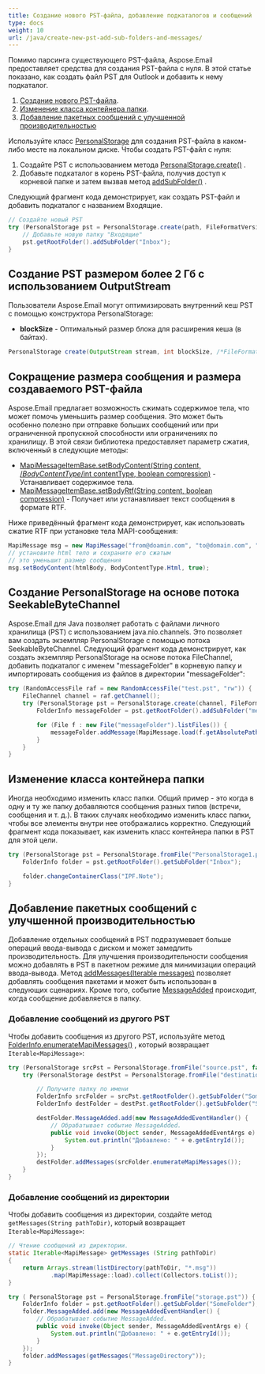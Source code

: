 ```yaml
---
title: Создание нового PST-файла, добавление подкаталогов и сообщений
type: docs
weight: 10
url: /java/create-new-pst-add-sub-folders-and-messages/
---
```



Помимо парсинга существующего PST-файла, Aspose.Email предоставляет средства для создания PST-файла с нуля. В этой статье показано, как создать файл PST для Outlook и добавить к нему подкаталог.

1. [Создание нового PST-файла](#creating-a-new-pst-file-and-add-subfolders).
1. [Изменение класса контейнера папки](#changing-a-folders-container-class).
1. [Добавление пакетных сообщений с улучшенной производительностью](#add-bulk-messages-with-improved-performance) 

Используйте класс [PersonalStorage](https://reference.aspose.com/email/java/com.aspose.email/personalstorage/) для создания PST-файла в каком-либо месте на локальном диске. Чтобы создать PST-файл с нуля:

1. Создайте PST с использованием метода [PersonalStorage.create()](https://reference.aspose.com/email/java/com.aspose.email/personalstorage/#create-java.io.OutputStream-int-) .
1. Добавьте подкаталог в корень PST-файла, получив доступ к корневой папке и затем вызвав метод [addSubFolder()](https://reference.aspose.com/email/java/com.aspose.email/folderinfo/#addSubFolder-java.lang.String-) .

Следующий фрагмент кода демонстрирует, как создать PST-файл и добавить подкаталог с названием Входящие.

```java
// Создайте новый PST
try (PersonalStorage pst = PersonalStorage.create(path, FileFormatVersion.Unicode)) {
    // Добавьте новую папку "Входящие"
    pst.getRootFolder().addSubFolder("Inbox");
}
```
## **Создание PST размером более 2 Гб с использованием OutputStream**

Пользователи Aspose.Email могут оптимизировать внутренний кеш PST с помощью конструктора PersonalStorage:

- **blockSize** - Оптимальный размер блока для расширения кеша (в байтах).

```java
PersonalStorage create(OutputStream stream, int blockSize, /*FileFormatVersion*/int version)
```
## **Сокращение размера сообщения и размера создаваемого PST-файла**

Aspose.Email предлагает возможность сжимать содержимое тела, что может помочь уменьшить размер сообщения. Это может быть особенно полезно при отправке больших сообщений или при ограниченной пропускной способности или ограничениях по хранилищу. В этой связи библиотека предоставляет параметр сжатия, включенный в следующие методы:

- [MapiMessageItemBase.setBodyContent(String content, /*BodyContentType*/int contentType, boolean compression)](https://reference.aspose.com/email/java/com.aspose.email/mapimessageitembase/#setBodyContent-java.lang.String-int-boolean-) - Устанавливает содержимое тела.
- [MapiMessageItemBase.setBodyRtf(String content, boolean compression)](https://reference.aspose.com/email/java/com.aspose.email/mapimessageitembase/#setBodyRtf-java.lang.String-boolean-) - Получает или устанавливает текст сообщения в формате RTF.

Ниже приведённый фрагмент кода демонстрирует, как использовать сжатие RTF при установке тела MAPI-сообщения:

```java
MapiMessage msg = new MapiMessage("from@doamin.com", "to@domain.com", "subject", "body");
// установите html тело и сохраните его сжатым
// это уменьшит размер сообщения
msg.setBodyContent(htmlBody, BodyContentType.Html, true);
```
## **Создание PersonalStorage на основе потока SeekableByteChannel**

Aspose.Email для Java позволяет работать с файлами личного хранилища (PST) с использованием java.nio.channels. Это позволяет вам создать экземпляр PersonalStorage с помощью потока SeekableByteChannel. Следующий фрагмент кода демонстрирует, как создать экземпляр PersonalStorage на основе потока FileChannel, добавить подкаталог с именем "messageFolder" в корневую папку и импортировать сообщения из файлов в директории "messageFolder": 

```cs
try (RandomAccessFile raf = new RandomAccessFile("test.pst", "rw")) {
    FileChannel channel = raf.getChannel();
    try (PersonalStorage pst = PersonalStorage.create(channel, FileFormatVersion.Unicode)) {
        FolderInfo messageFolder = pst.getRootFolder().addSubFolder("messageFolder");

        for (File f : new File("messageFolder").listFiles()) {
            messageFolder.addMessage(MapiMessage.load(f.getAbsolutePath()));
        }
    }
}
```


## **Изменение класса контейнера папки**

Иногда необходимо изменить класс папки. Общий пример - это когда в одну и ту же папку добавляются сообщения разных типов (встречи, сообщения и т. д.). В таких случаях необходимо изменить класс папки, чтобы все элементы внутри нее отображались корректно. Следующий фрагмент кода показывает, как изменить класс контейнера папки в PST для этой цели.

```java
try (PersonalStorage pst = PersonalStorage.fromFile("PersonalStorage1.pst")) {
    FolderInfo folder = pst.getRootFolder().getSubFolder("Inbox");

    folder.changeContainerClass("IPF.Note");
}
```

## **Добавление пакетных сообщений с улучшенной производительностью**

Добавление отдельных сообщений в PST подразумевает больше операций ввода-вывода с диском и может замедлить производительность. Для улучшения производительности сообщения можно добавлять в PST в пакетном режиме для минимизации операций ввода-вывода. 
Метод [addMessages(Iterable<MapiMessage> messages)](https://reference.aspose.com/email/java/com.aspose.email/folderinfo/#addMessages-java.lang.Iterable-com.aspose.email.MapiMessage--) позволяет добавлять сообщения пакетами и может быть использован в следующих сценариях. Кроме того, событие [MessageAdded](https://reference.aspose.com/email/java/com.aspose.email/folderinfo/#MessageAdded) происходит, когда сообщение добавляется в папку.

### **Добавление сообщений из другого PST**

Чтобы добавить сообщения из другого PST, используйте метод [FolderInfo.enumerateMapiMessages()](https://reference.aspose.com/email/java/com.aspose.email/folderinfo/#enumerateMapiMessages--) , который возвращает `Iterable<MapiMessage>`:

```java
try (PersonalStorage srcPst = PersonalStorage.fromFile("source.pst", false)) {
    try (PersonalStorage destPst = PersonalStorage.fromFile("destination.pst")) {

        // Получите папку по имени
        FolderInfo srcFolder = srcPst.getRootFolder().getSubFolder("SomeFolder");
        FolderInfo destFolder = destPst.getRootFolder().getSubFolder("SomeFolder");

        destFolder.MessageAdded.add(new MessageAddedEventHandler() {
            // Обрабатывает событие MessageAdded.
            public void invoke(Object sender, MessageAddedEventArgs e) {
                System.out.println("Добавлено: " + e.getEntryId());
            }
        });
        destFolder.addMessages(srcFolder.enumerateMapiMessages());
    }
}
```

### **Добавление сообщений из директории**

Чтобы добавить сообщения из директории, создайте метод `getMessages(String pathToDir)`, который возвращает `Iterable<MapiMessage>`:

```java
// Чтение сообщений из директории.
static Iterable<MapiMessage> getMessages (String pathToDir)
{
    return Arrays.stream(listDirectory(pathToDir, "*.msg"))
            .map(MapiMessage::load).collect(Collectors.toList());
}

try ( PersonalStorage pst = PersonalStorage.fromFile("storage.pst")) {
    FolderInfo folder = pst.getRootFolder().getSubFolder("SomeFolder");
    folder.MessageAdded.add(new MessageAddedEventHandler() {
        // Обрабатывает событие MessageAdded.
        public void invoke(Object sender, MessageAddedEventArgs e) {
            System.out.println("Добавлено: " + e.getEntryId());
        }
    });
    folder.addMessages(getMessages("MessageDirectory"));
}
```
